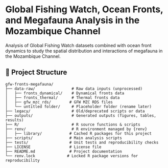 # Global Fishing Watch, Ocean Fronts, and Megafauna Analysis in the Mozambique Channel
Analysis of Global Fishing Watch datasets combined with ocean front dynamics to study the spatial distribution and interactions of megafauna in 
the Mozambique Channel.

## 📂 Project Structure

```text
gfw-fronts-megafauna/
├── data-raw/                # Raw data inputs (unprocessed)
│   ├── fronts_dynamical/    # Dynamical fronts data
│   ├── fronts_thermal/      # Thermal fronts data
│   ├── gfw_mzc_rds/        # GFW MZC RDS files
│   └── untitled folder/     # Placeholder folder (rename later)
├── legacy/                  # Old/deprecated scripts or data
├── outputs/                 # Generated outputs (figures, tables, results)
├── R/                       # R source functions & scripts
├── renv/                    # R environment managed by {renv}
│   ├── library/            # Cached R packages for this project
├── scripts/                # Main analysis scripts
├── tests/                  # Unit tests and reproducibility checks
├── LICENSE                 # License file
├── README.md               # Project documentation
└── renv.lock              # Locked R package versions for reproducibility